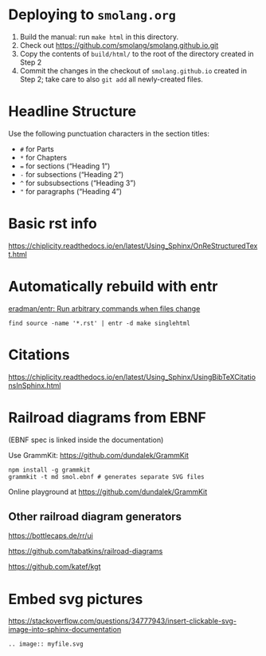 # Deploying to `smolang.org`

1. Build the manual: run `make html` in this directory.
2. Check out https://github.com/smolang/smolang.github.io.git
3. Copy the contents of `build/html/` to the root of the directory created in
   Step 2
4. Commit the changes in the checkout of `smolang.github.io` created in Step
   2; take care to also `git add` all newly-created files.

# Headline Structure

Use the following punctuation characters in the section titles:

- `#` for Parts
- `*` for Chapters
- `=` for sections (“Heading 1”)
- `-` for subsections (“Heading 2”)
- `^` for subsubsections (“Heading 3”)
- `"` for paragraphs (“Heading 4”)

# Basic rst info

https://chiplicity.readthedocs.io/en/latest/Using_Sphinx/OnReStructuredText.html

# Automatically rebuild with entr

[eradman/entr: Run arbitrary commands when files change](https://github.com/eradman/entr)

    find source -name '*.rst' | entr -d make singlehtml

# Citations

https://chiplicity.readthedocs.io/en/latest/Using_Sphinx/UsingBibTeXCitationsInSphinx.html

# Railroad diagrams from EBNF

(EBNF spec is linked inside the documentation)

Use GrammKit: https://github.com/dundalek/GrammKit

    npm install -g grammkit
    grammkit -t md smol.ebnf # generates separate SVG files

Online playground at https://github.com/dundalek/GrammKit

## Other railroad diagram generators

https://bottlecaps.de/rr/ui

https://github.com/tabatkins/railroad-diagrams

https://github.com/katef/kgt

# Embed svg pictures

https://stackoverflow.com/questions/34777943/insert-clickable-svg-image-into-sphinx-documentation

`.. image:: myfile.svg`
